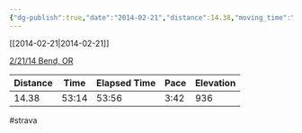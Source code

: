```yaml
---
{"dg-publish":true,"date":"2014-02-21","distance":14.38,"moving_time":"53:14","elapsed_time":"53:56","pace":"3:42","total_elevation_gain":936,"url":"https://www.strava.com/activities/139723500","permalink":"/01-personal/strava/2014-02-21-2-21-14-bend-or/","dgPassFrontmatter":true}
---
```



[[2014-02-21\|2014-02-21]]

[2/21/14 Bend, OR](https://www.strava.com/activities/139723500)

| Distance | Time  | Elapsed Time | Pace | Elevation |
| -------- | ----- | ------------ | ---- | --------- |
| 14.38    | 53:14 | 53:56        | 3:42 | 936       |




#strava
